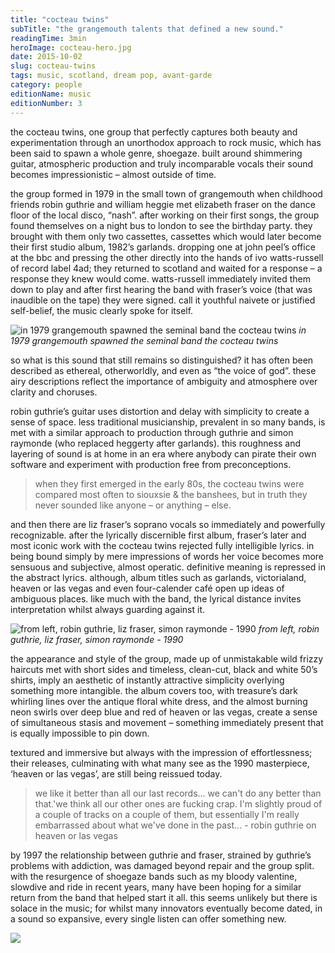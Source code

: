 ```yaml
---
title: "cocteau twins"
subTitle: "the grangemouth talents that defined a new sound."
readingTime: 3min
heroImage: cocteau-hero.jpg
date: 2015-10-02
slug: cocteau-twins
tags: music, scotland, dream pop, avant-garde
category: people
editionName: music
editionNumber: 3
---
```


the cocteau twins, one group that perfectly captures both beauty and experimentation through an unorthodox approach to rock music, which has been said to spawn a whole genre, shoegaze. built around shimmering guitar, atmospheric production and truly incomparable vocals their sound becomes impressionistic – almost outside of time.

the group formed in 1979 in the small town of grangemouth when childhood friends robin guthrie and william heggie met elizabeth fraser on the dance floor of the local disco, “nash”. after working on their first songs, the group found themselves on a night bus to london to see the birthday party. they brought with them only two cassettes, cassettes which would later become their first studio album, 1982’s garlands. dropping one at john peel’s office at the bbc and pressing the other directly into the hands of ivo watts-russell of record label 4ad; they returned to scotland and waited for a response – a response they knew would come. watts-russell immediately invited them down to play and after first hearing the band with fraser’s voice (that was inaudible on the tape) they were signed. call it youthful naivete or justified self-belief, the music clearly spoke for itself.

![in 1979 grangemouth spawned the seminal band the cocteau twins](https://s3-eu-west-1.amazonaws.com/meta.hevnly.com/images/on-2-10-2015/garlands.jpg)
*in 1979 grangemouth spawned the seminal band the cocteau twins*

so what is this sound that still remains so distinguished? it has often been described as ethereal, otherworldly, and even as “the voice of god”. these airy descriptions reflect the importance of ambiguity and atmosphere over clarity and choruses.

robin guthrie’s guitar uses distortion and delay with simplicity to create a sense of space. less traditional musicianship, prevalent in so many bands, is met with a similar approach to production through guthrie and simon raymonde (who replaced heggerty after garlands). this roughness and layering of sound is at home in an era where anybody can pirate their own software and experiment with production free from preconceptions.

>when they first emerged in the early 80s, the cocteau twins were compared most often to siouxsie & the banshees, but in truth they never sounded like anyone – or anything – else.

and then there are liz fraser’s soprano vocals so immediately and powerfully recognizable. after the lyrically discernible first album, fraser’s later and most iconic work with the cocteau twins rejected fully intelligible lyrics. in being bound simply by mere impressions of words her voice becomes more sensuous and subjective, almost operatic. definitive meaning is repressed in the abstract lyrics. although, album titles such as garlands, victorialand, heaven or las vegas and even four-calender café open up ideas of ambiguous places. like much with the band, the lyrical distance invites interpretation whilst always guarding against it.

![from left, robin guthrie, liz fraser, simon raymonde - 1990](https://s3-eu-west-1.amazonaws.com/meta.hevnly.com/images/on-2-10-2015/cocteau-90.jpg)
*from left, robin guthrie, liz fraser, simon raymonde - 1990*

the appearance and style of the group, made up of unmistakable wild frizzy haircuts met with short sides and timeless, clean-cut, black and white 50’s shirts, imply an aesthetic of instantly attractive simplicity overlying something more intangible. the album covers too, with treasure’s dark whirling lines over the antique floral white dress, and the almost burning neon swirls over deep blue and red of heaven or las vegas, create a sense of simultaneous stasis and movement – something immediately present that is equally impossible to pin down.

textured and immersive but always with the impression of effortlessness; their releases, culminating with what many see as the 1990 masterpiece, ‘heaven or las vegas’, are still being reissued today.

>we like it better than all our last records... we can't do any better than that.'we think all our other ones are fucking crap. I'm slightly proud of a couple of tracks on a couple of them, but essentially I'm really embarrassed about what we've done in the past… - robin guthrie on heaven or las vegas

by 1997 the relationship between guthrie and fraser, strained by guthrie’s problems with addiction, was damaged beyond repair and the group split. with the resurgence of shoegaze bands such as my bloody valentine, slowdive and ride in recent years, many have been hoping for a similar return from the band that helped start it all. this seems unlikely but there is solace in the music; for whilst many innovators eventually become dated, in a sound so expansive, every single listen can offer something new.

![](https://s3-eu-west-1.amazonaws.com/meta.hevnly.com/images/on-2-10-2015/cocteau-footer.jpg)
